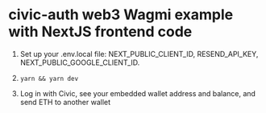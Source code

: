 # civic-auth web3 Wagmi example with NextJS frontend code
1. Set up your .env.local file:
    NEXT_PUBLIC_CLIENT_ID, 
    RESEND_API_KEY, 
    NEXT_PUBLIC_GOOGLE_CLIENT_ID.
    
2. `yarn && yarn dev`
3. Log in with Civic, see your embedded wallet address and balance, and send ETH to another wallet